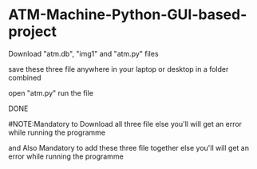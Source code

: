 # ATM-Machine-Python-GUI-based-project
Download "atm.db", "img1" and "atm.py" files

save these three file anywhere in your laptop or desktop in a folder combined

open "atm.py" run the file

DONE

#NOTE:Mandatory to Download all three file else you'll will get an error while running the programme 

and Also Mandatory to add these three file together else you'll will get an error while running the programme
